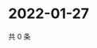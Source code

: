 # 2022-01-27

共 0 条

<!-- BEGIN WEIBO -->
<!-- 最后更新时间 Thu Jan 27 2022 04:14:38 GMT+0800 (China Standard Time) -->

<!-- END WEIBO -->
